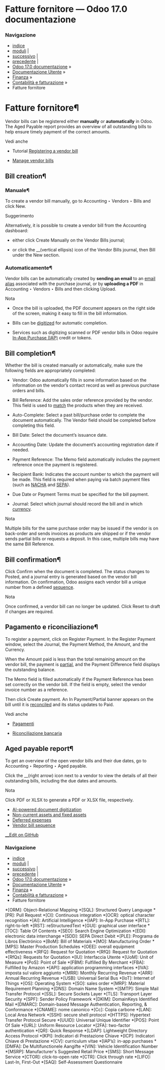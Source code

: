 # Fatture fornitore — Odoo 17.0 documentazione

### Navigazione

  * [indice](../../../genindex.html "Indice generale")
  * [moduli](../../../py-modindex.html "Indice del modulo Python") |
  * [successivo](vendor_bills/invoice_digitization.html "AI-powered document digitization") |
  * [precedente](customer_invoices/incoterms.html "Termini di resa") |
  * [Odoo 17.0 documentazione](../../../index-2.html) »
  * [Documentazione Utente](../../../applications.html) »
  * [Finanza](../../finance.html) »
  * [Contabilità e fatturazione](../accounting.html) »
  * Fatture fornitore



# Fatture fornitore¶

Vendor bills can be registered either **manually** or **automatically** in Odoo. The Aged Payable report provides an overview of all outstanding bills to help ensure timely payment of the correct amounts.

Vedi anche

  * Tutorial [Registering a vendor bill](https://www.odoo.com/slides/slide/register-a-vendor-bill-6582)

  * [Manage vendor bills](../../inventory_and_mrp/purchase/manage_deals/manage.html)




## Bill creation¶

### Manuale¶

To create a vendor bill manually, go to Accounting ‣ Vendors ‣ Bills and click New.

Suggerimento

Alternatively, it is possible to create a vendor bill from the Accounting dashboard:

  * either click Create Manually on the Vendor Bills journal;

  * or click the __(vertical ellipsis) icon of the Vendor Bills journal, then Bill under the New section.




### Automaticamente¶

Vendor bills can be automatically created by **sending an email** to an [email alias](vendor_bills/invoice_digitization.html#invoice-digitization-email-alias) associated with the purchase journal, or by **uploading a PDF** in Accounting ‣ Vendors ‣ Bills and then clicking Upload.

Nota

  * Once the bill is uploaded, the PDF document appears on the right side of the screen, making it easy to fill in the bill information.

  * Bills can be [digitized](vendor_bills/invoice_digitization.html) for automatic completion.

  * Services such as digitizing scanned or PDF vendor bills in Odoo require [In-App Purchase (IAP)](../../essentials/in_app_purchase.html) credit or tokens.




## Bill completion¶

Whether the bill is created manually or automatically, make sure the following fields are appropriately completed:

  * Vendor: Odoo automatically fills in some information based on the information on the vendor’s contact record as well as previous purchase orders and bills.

  * Bill Reference: Add the sales order reference provided by the vendor. This field is used to [match](payments.html#accounting-payments-payments-matching) the products when they are received.

  * Auto-Complete: Select a past bill/purchase order to complete the document automatically. The Vendor field should be completed before completing this field.

  * Bill Date: Select the document’s issuance date.

  * Accounting Date: Update the document’s accounting registration date if needed.

  * Payment Reference: The Memo field automatically includes the payment reference once the payment is registered.

  * Recipient Bank: Indicates the account number to which the payment will be made. This field is required when paying via batch payment files (such as [NACHA](../fiscal_localizations/united_states.html#l10n-us-ach-electronic-transfers) and [SEPA](payments/pay_sepa.html)).

  * Due Date or Payment Terms must be specified for the bill payment.

  * Journal: Select which journal should record the bill and in which [currency](get_started/multi_currency.html).




Nota

Multiple bills for the same purchase order may be issued if the vendor is on back-order and sends invoices as products are shipped or if the vendor sends partial bills or requests a deposit. In this case, multiple bills may have the same Bill Reference.

## Bill confirmation¶

Click Confirm when the document is completed. The status changes to Posted, and a journal entry is generated based on the vendor bill information. On confirmation, Odoo assigns each vendor bill a unique number from a defined [sequence](vendor_bills/sequence.html).

Nota

Once confirmed, a vendor bill can no longer be updated. Click Reset to draft if changes are required.

## Pagamento e riconciliazione¶

To register a payment, click on Register Payment. In the Register Payment window, select the Journal, the Payment Method, the Amount, and the Currency.

When the Amount paid is less than the total remaining amount on the vendor bill, the payment is [partial](payments.html#accounting-payments-partial-payment), and the Payment Difference field displays the outstanding balance.

The Memo field is filled automatically if the Payment Reference has been set correctly on the vendor bill. If the field is empty, select the vendor invoice number as a reference.

Then click Create payment. An In Payment/Partial banner appears on the bill until it is [reconciled](bank/reconciliation.html) and its status updates to Paid.

Vedi anche

  * [Pagamenti](payments.html)

  * [Riconciliazione bancaria](bank/reconciliation.html)




## Aged payable report¶

To get an overview of the open vendor bills and their due dates, go to Accounting ‣ Reporting ‣ Aged payable.

Click the __(right arrow) icon next to a vendor to view the details of all their outstanding bills, including the due dates and amounts.

Nota

Click PDF or XLSX to generate a PDF or XLSX file, respectively.

  * [AI-powered document digitization](vendor_bills/invoice_digitization.html)
  * [Non-current assets and fixed assets](vendor_bills/assets.html)
  * [Deferred expenses](vendor_bills/deferred_expenses.html)
  * [Vendor bill sequence](vendor_bills/sequence.html)



[ __Edit on GitHub](https://github.com/odoo/documentation/edit/17.0/content/applications/finance/accounting/vendor_bills.rst)

### Navigazione

  * [indice](../../../genindex.html "Indice generale")
  * [moduli](../../../py-modindex.html "Indice del modulo Python") |
  * [successivo](vendor_bills/invoice_digitization.html "AI-powered document digitization") |
  * [precedente](customer_invoices/incoterms.html "Termini di resa") |
  * [Odoo 17.0 documentazione](../../../index-2.html) »
  * [Documentazione Utente](../../../applications.html) »
  * [Finanza](../../finance.html) »
  * [Contabilità e fatturazione](../accounting.html) »
  * Fatture fornitore


  *[ORM]: Object-Relational Mapping
  *[SQL]: Structured Query Language
  *[PR]: Pull Request
  *[CI]: Continuous integration
  *[OCR]: optical character recognition
  *[AI]: Artificial Intelligence
  *[IAP]: In-App Purchase
  *[RTL]: right-to-left
  *[RST]: reStructuredText
  *[GUI]: graphical user interface
  *[TOC]: Table Of Contents
  *[SEO]: Search Engine Optimization
  *[EDI]: electronic data interchange
  *[SDD]: SEPA Direct Debit
  *[PLE]: Programa de Libros Electrónico
  *[BoM]: Bill of Materials
  *[MO]: Manufacturing Order
  *[MPS]: Master Production Schedules
  *[OEE]: overall equipment effectiveness
  *[RFQ]: Request for Quotation
  *[RfQ]: Request for Quotation
  *[RfQs]: Requests for Quotation
  *[IU]: Interfaccia Utente
  *[UoM]: Unit of Measure
  *[PoS]: Point of Sale
  *[FBM]: Fulfilled By Merchant
  *[FBA]: Fulfilled by Amazon
  *[API]: application programming interfaces
  *[IVA]: imposta sul valore aggiunto
  *[MRR]: Monthly Recurring Revenue
  *[ARR]: Annual Recurring Revenue
  *[USB]: Universal Serial Bus
  *[IoT]: Internet of Things
  *[OS]: Operating System
  *[SO]: sales order
  *[MRP]: Material Requirement Planning
  *[DNS]: Domain Name System
  *[SMTP]: Simple Mail Transfer Protocol
  *[SSL]: Secure Sockets Layer
  *[TLS]: Transport Layer Security
  *[SPF]: Sender Policy Framework
  *[DKIM]: DomainKeys Identified Mail
  *[DMARC]: Domain-based Message Authentication, Reporting, & Conformance
  *[CNAME]: nome canonico
  *[Cc]: Copia carbone
  *[LAN]: Local Area Network
  *[SSH]: secure shell protocol
  *[HTTPS]: Hypertext Transfer Protocol Secure
  *[UUID]: Universal Unique Identifier
  *[POS]: Point Of Sale
  *[URL]: Uniform Resource Locator
  *[2FA]: two-factor authentication
  *[QR]: Quick Response
  *[LDAP]: Lightweight Directory Access Protocol
  *[KPI]: Indicatori di Prestazione Chiave
  *[ICP]: Indicatori Chiave di Prestazione
  *[CV]: curriculum vitae
  *[IAP’s]: in-app purchases
  *[DMFA]: De Multifunctionele Aangifte
  *[VIN]: Vehicle Identification Number
  *[MSRP]: Manufacturer's Suggested Retail Price
  *[SMS]: Short Message Service
  *[CTOR]: click-to-open rate
  *[CTR]: Click through rate
  *[LIFO]: Last-In, First-Out
  *[SAQ]: Self-Assessment Questionnaire